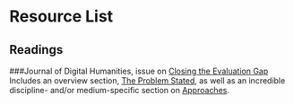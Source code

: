 # Resource List

## Readings
###Journal of Digital Humanities, issue on [Closing the Evaluation Gap](http://journalofdigitalhumanities.org/1-4/closing-the-evaluation-gap/)
Includes an overview section, [The Problem Stated](http://journalofdigitalhumanities.org/1-4/living-in-a-digital-world-by-sheila-cavanagh/), as well as an incredible discipline- and/or medium-specific section on [Approaches](http://journalofdigitalhumanities.org/1-4/how-to-evaluate-digital-scholarship-by-todd-presner/).

